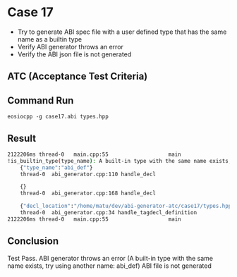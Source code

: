 # Case 17
- Try to generate ABI spec file with a user defined type that has the same name as a builtin type 
- Verify ABI generator throws an error
- Verify the ABI json file is not generated

## ATC (Acceptance Test Criteria)

## Command Run
```
eosiocpp -g case17.abi types.hpp
```

## Result
```bash
2122206ms thread-0   main.cpp:55                   main                 ] 999999 abi_generation_exception: Unable to generate abi
!is_builtin_type(type_name): A built-in type with the same name exists, try using another name: abi_def
    {"type_name":"abi_def"}
    thread-0  abi_generator.cpp:110 handle_decl

    {}
    thread-0  abi_generator.cpp:168 handle_decl

    {"decl_location":"/home/matu/dev/abi-generator-atc/case17/types.hpp:4:8"}
    thread-0  abi_generator.cpp:34 handle_tagdecl_definition
2122206ms thread-0   main.cpp:55                   main                 ] output: {"types":[],"structs":[],"actions":[],"tables":[]}
```

## Conclusion
Test Pass.
ABI generator throws an error (A built-in type with the same name exists, try using another name: abi_def)
ABI file is not generated
